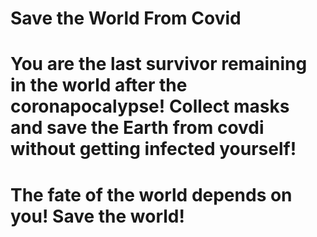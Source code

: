 # Save the World From Covid
# You are the last survivor remaining in the world after the coronapocalypse! Collect masks and save the Earth from covdi without getting infected yourself! 
# The fate of the world depends on you! Save the world!
